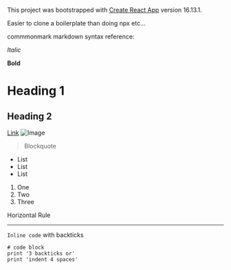 This project was bootstrapped with [Create React App](https://github.com/facebook/create-react-app) version 16.13.1.

Easier to clone a boilerplate than doing npx etc...

commmonmark markdown syntax reference:

_Italic_

**Bold**

# Heading 1

## Heading 2

[Link](http://a.com)
![Image](http://url/a.png)

> Blockquote

- List
- List
- List

1. One
2. Two
3. Three

Horizontal Rule

---

`Inline code` with backticks

```
# code block
print '3 backticks or'
print 'indent 4 spaces'
```
